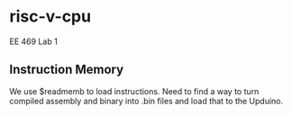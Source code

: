 # risc-v-cpu
EE 469 Lab 1

## Instruction Memory
We use $readmemb to load instructions. Need to find a way to turn compiled assembly and binary into
.bin files and load that to the Upduino.
